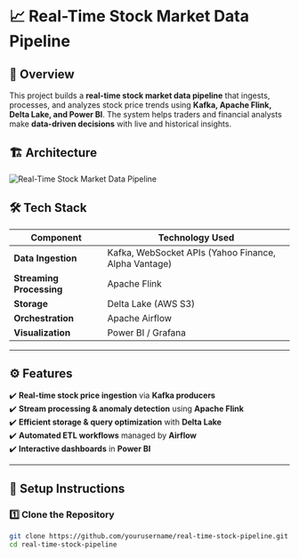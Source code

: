 # 📈 Real-Time Stock Market Data Pipeline  

## 🚀 Overview  
This project builds a **real-time stock market data pipeline** that ingests, processes, and analyzes stock price trends using **Kafka, Apache Flink, Delta Lake, and Power BI**. The system helps traders and financial analysts make **data-driven decisions** with live and historical insights.

## 🏗️ Architecture  

![Real-Time Stock Market Data Pipeline](assets/architecture-diagram.png)  

## 🛠️ Tech Stack  
| Component       | Technology Used |
|----------------|----------------|
| **Data Ingestion**  | Kafka, WebSocket APIs (Yahoo Finance, Alpha Vantage) |
| **Streaming Processing** | Apache Flink |
| **Storage** | Delta Lake (AWS S3) |
| **Orchestration** | Apache Airflow |
| **Visualization** | Power BI / Grafana |

---

## ⚙️ Features  
✔️ **Real-time stock price ingestion** via **Kafka producers**  
✔️ **Stream processing & anomaly detection** using **Apache Flink**  
✔️ **Efficient storage & query optimization** with **Delta Lake**  
✔️ **Automated ETL workflows** managed by **Airflow**  
✔️ **Interactive dashboards** in **Power BI**  

---

## 🔧 Setup Instructions  

### **1️⃣ Clone the Repository**
```bash
git clone https://github.com/yourusername/real-time-stock-pipeline.git
cd real-time-stock-pipeline
